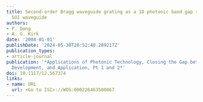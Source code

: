 ```yaml
---
title: Second-order Bragg waveguide grating as a 1D photonic band gap structure in
  SOI waveguide
authors:
- P. Dong
- A. G. Kirk
date: '2004-01-01'
publishDate: '2024-05-30T20:52:40.289217Z'
publication_types:
- article-journal
publication: '*Applications of Photonic Technology, Closing the Gap between Theory,
  Development, and Application, Pt 1 and 2*'
doi: 10.1117/12.567374
links:
- name: URL
  url: <Go to ISI>://WOS:000226463500067
---
```

